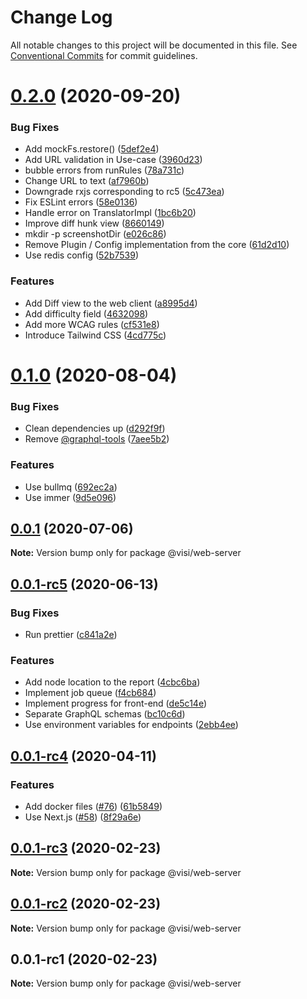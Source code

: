 # Change Log

All notable changes to this project will be documented in this file.
See [Conventional Commits](https://conventionalcommits.org) for commit guidelines.

# [0.2.0](https://github.com/visible/visible/compare/v0.1.0...v0.2.0) (2020-09-20)


### Bug Fixes

* Add mockFs.restore() ([5def2e4](https://github.com/visible/visible/commit/5def2e4b519f15b49fe61c60eb3521db5678e5cf))
* Add URL validation in Use-case ([3960d23](https://github.com/visible/visible/commit/3960d2376d9ca5ab5155947dec1e50ba7c335ffb))
* bubble errors from runRules ([78a731c](https://github.com/visible/visible/commit/78a731c2b47b2fa4f87faf0434acb77aa7330687))
* Change URL to text ([af7960b](https://github.com/visible/visible/commit/af7960b8907409fb0d4272322f03f2f46d94603e))
* Downgrade rxjs corresponding to rc5 ([5c473ea](https://github.com/visible/visible/commit/5c473ea071bf36fb5ac05d2b46c8888e7fbb665a))
* Fix ESLint errors ([58e0136](https://github.com/visible/visible/commit/58e01365cc9306445b1567750ae6f234c66ae61a))
* Handle error on TranslatorImpl ([1bc6b20](https://github.com/visible/visible/commit/1bc6b201388c153a3a33cbfe9a9278645f7b5d11))
* Improve diff hunk view ([8660149](https://github.com/visible/visible/commit/8660149e1a3325c863fe0bafb36f1f48bd299ec0))
* mkdir -p screenshotDir ([e026c86](https://github.com/visible/visible/commit/e026c86771f92b8dd9562a3bfadd3e56fa72af7e))
* Remove Plugin / Config implementation from the core ([61d2d10](https://github.com/visible/visible/commit/61d2d10a3e5fa6a182f0495666e620d56209982b))
* Use redis config ([52b7539](https://github.com/visible/visible/commit/52b7539eef53fcbaf2555477707adf9f00591a23))


### Features

* Add Diff view to the web client ([a8995d4](https://github.com/visible/visible/commit/a8995d4ecc06d91857ea687c5c94e6aa9242228e))
* Add difficulty field ([4632098](https://github.com/visible/visible/commit/463209854545546e579c1e2b1702fb93a2aa5a29))
* Add more WCAG rules ([cf531e8](https://github.com/visible/visible/commit/cf531e866f88dace49d921785f032c302705c4d8))
* Introduce Tailwind CSS ([4cd775c](https://github.com/visible/visible/commit/4cd775ca65407aa40e655808eca2cd79434417a5))





# [0.1.0](https://github.com/visible/visible/compare/v0.0.1...v0.1.0) (2020-08-04)


### Bug Fixes

* Clean dependencies up ([d292f9f](https://github.com/visible/visible/commit/d292f9f5aa01ef52385dcd9d963128afb11bcc01))
* Remove [@graphql-tools](https://github.com/graphql-tools) ([7aee5b2](https://github.com/visible/visible/commit/7aee5b2be55029ce55762c1444d1864d09e2ab5e))


### Features

* Use bullmq ([692ec2a](https://github.com/visible/visible/commit/692ec2a372ba3ac32294b20ca8bc4c4f701de3b7))
* Use immer ([9d5e096](https://github.com/visible/visible/commit/9d5e09655ccc11f65ff7f5ac49b982aac487e728))





## [0.0.1](https://github.com/visible/visible/compare/v0.0.1-rc5...v0.0.1) (2020-07-06)

**Note:** Version bump only for package @visi/web-server





## [0.0.1-rc5](https://github.com/visible/visible/compare/v0.0.1-rc4...v0.0.1-rc5) (2020-06-13)


### Bug Fixes

* Run prettier ([c841a2e](https://github.com/visible/visible/commit/c841a2ea7ebde2eab732dfd1cedb4ae0764b119e))


### Features

* Add node location to the report ([4cbc6ba](https://github.com/visible/visible/commit/4cbc6ba6f2c2e133085ee20a6f86df8fc2d1b835))
* Implement job queue ([f4cb684](https://github.com/visible/visible/commit/f4cb684c3a0a74394e4887461f0dd938c1256d39))
* Implement progress for front-end ([de5c14e](https://github.com/visible/visible/commit/de5c14e66cd72a7cce911ec6746af561c0a95fea))
* Separate GraphQL schemas ([bc10c6d](https://github.com/visible/visible/commit/bc10c6d32332ce0a13a1920e6f0eb9c1e8525e5b))
* Use environment variables for endpoints ([2ebb4ee](https://github.com/visible/visible/commit/2ebb4ee4369e4b07d384bc09e130740403425c5b))





## [0.0.1-rc4](https://github.com/visible/visible/compare/v0.0.1-rc3...v0.0.1-rc4) (2020-04-11)


### Features

* Add docker files ([#76](https://github.com/visible/visible/issues/76)) ([61b5849](https://github.com/visible/visible/commit/61b5849072b08265a3f4e91886ba5d34012e4e71))
* Use Next.js ([#58](https://github.com/visible/visible/issues/58)) ([8f29a6e](https://github.com/visible/visible/commit/8f29a6eaab06c3f3f25e6a28fcb6f89f30f9ca1f))





## [0.0.1-rc3](https://github.com/visible/visible/compare/v0.0.1-rc2...v0.0.1-rc3) (2020-02-23)

**Note:** Version bump only for package @visi/web-server





## [0.0.1-rc2](https://github.com/visible/visible/compare/v0.0.1-rc1...v0.0.1-rc2) (2020-02-23)

**Note:** Version bump only for package @visi/web-server





## 0.0.1-rc1 (2020-02-23)

**Note:** Version bump only for package @visi/web-server
